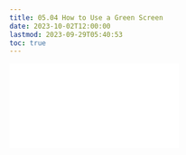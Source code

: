 ```yaml
---
title: 05.04 How to Use a Green Screen
date: 2023-10-02T12:00:00
lastmod: 2023-09-29T05:40:53
toc: true
---
```


![Link to included file contents](../../../../video/green-screen-shooting-basics.md)
